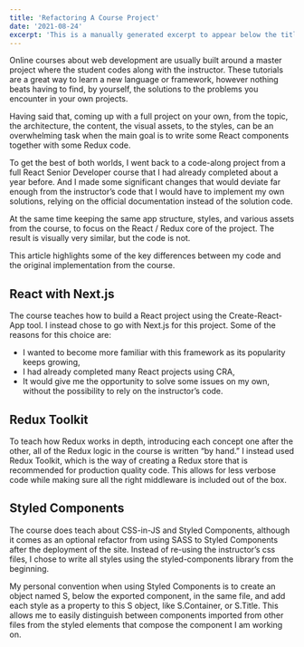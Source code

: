 ```yaml
---
title: 'Refactoring A Course Project'
date: '2021-08-24'
excerpt: 'This is a manually generated excerpt to appear below the title on the blog index page.'
---
```


Online courses about web development are usually built around a master project where the student codes along with the instructor. These tutorials are a great way to learn a new language or framework, however nothing beats having to find, by yourself, the solutions to the problems you encounter in your own projects.

Having said that, coming up with a full project on your own, from the topic, the architecture, the content, the visual assets, to the styles, can be an overwhelming task when the main goal is to write some React components together with some Redux code.

To get the best of both worlds, I went back to a code-along project from a full React Senior Developer course that I had already completed about a year before. And I made some significant changes that would deviate far enough from the instructor’s code that I would have to implement my own solutions, relying on the official documentation instead of the solution code.

At the same time keeping the same app structure, styles, and various assets from the course, to focus on the React / Redux core of the project. The result is visually very similar, but the code is not.

This article highlights some of the key differences between my code and the original implementation from the course.

## React with Next.js

The course teaches how to build a React project using the Create-React-App tool. I instead chose to go with Next.js for this project. Some of the reasons for this choice are:

- I wanted to become more familiar with this framework as its popularity keeps growing,
- I had already completed many React projects using CRA,
- It would give me the opportunity to solve some issues on my own, without the possibility to rely on the instructor’s code.

## Redux Toolkit

To teach how Redux works in depth, introducing each concept one after the other, all of the Redux logic in the course is written “by hand.” I instead used Redux Toolkit, which is the way of creating a Redux store that is recommended for production quality code. This allows for less verbose code while making sure all the right middleware is included out of the box.

## Styled Components

The course does teach about CSS-in-JS and Styled Components, although it comes as an optional refactor from using SASS to Styled Components after the deployment of the site. Instead of re-using the instructor’s css files, I chose to write all styles using the styled-components library from the beginning.

My personal convention when using Styled Components is to create an object named S, below the exported component, in the same file, and add each style as a property to this S object, like S.Container, or S.Title. This allows me to easily distinguish between components imported from other files from the styled elements that compose the component I am working on.
